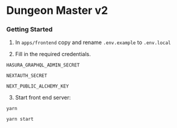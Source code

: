 # Dungeon Master v2


### Getting Started


1. In `apps/frontend` copy and rename `.env.example` to `.env.local`

2. Fill in the required credentials.
```
HASURA_GRAPHQL_ADMIN_SECRET

NEXTAUTH_SECRET

NEXT_PUBLIC_ALCHEMY_KEY
```

3. Start front end server:

`yarn`

`yarn start`